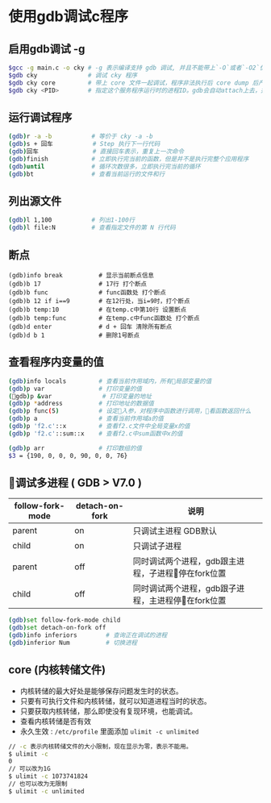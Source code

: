 # 使用gdb调试c程序

## 启用gdb调试 -g

```bash
$gcc -g main.c -o cky # -g 表示编译支持 gdb 调试, 并且不能带上`-O`或者`-O2`优化
$gdb cky              # 调试 cky 程序
$gdb cky core         # 带上 core 文件一起调试，程序非法执行后 core dump 后产生 core 文件
$gdb cky <PID>        # 指定这个服务程序运行时的进程ID。gdb会自动attach上去，并调试他。program应该在PATH环境变量中搜索得到。
```

## 运行调试程序

```bash
(gdb)r -a -b           # 等价于 cky -a -b
(gdb)s + 回车           # Step 执行下一行代码
(gdb)回车               # 直接回车表示，重复上一次命令
(gdb)finish            # 立即执行完当前的函数，但是并不是执行完整个应用程序
(gdb)until             # 循环次数很多，立即执行完当前的循环
(gdb)bt                # 查看当前运行的文件和行
```

## 列出源文件

```bash
(gdb)l 1,100           # 列出1-100行
(gdb)l file:N          # 查看指定文件的第 N 行代码
```

## 断点

```bash
(gdb)info break          # 显示当前断点信息
(gdb)b 17                # 17行 打个断点
(gdb)b func              # func函数处 打个断点
(gdb)b 12 if i==9        # 在12行处，当i=9时，打个断点
(gdb)b temp:10           # 在temp.c中第10行 设置断点
(gdb)b temp:func         # 在temp.c中func函数处 打个断点
(gdb)d enter             # d + 回车 清除所有断点
(gdb)d b 1               # 删除1号断点
```

## 查看程序内变量的值

```bash
(gdb)info locals         # 查看当前作用域内，所有局部变量的值
(gdb)p var               # 打印变量的值
(gdb)p &var              # 打印变量的地址
(gdb)p *address          # 打印地址的数据值
(gdb)p func(5)           # 设定入参，对程序中函数进行调用，看函数返回什么
(gdb)p a                 # 查看当前作用域a的值
(gdb)p 'f2.c'::x         # 查看f2.c文件中全局变量x的值
(gdb)p 'f2.c'::sum::x    # 查看f2.c中sum函数中x的值

(gdb)p arr               # 打印数组的值
$3 = {190, 0, 0, 0, 90, 0, 0, 76}
```

## 调试多进程 ( GDB > V7.0 )

| follow-fork-mode |  detach-on-fork |  说明 |
| ---------------- | --------------- |------ |
| parent | on  | 只调试主进程 GDB默认 |
| child  | on  | 只调试子进程 |
| parent | off  | 同时调试两个进程，gdb跟主进程，子进程停在fork位置 |
| child  | off  | 同时调试两个进程，gdb跟子进程，主进程停在fork位置 |

```bash
(gdb)set follow-fork-mode child
(gdb)set detach-on-fork off
(gdb)info inferiors        # 查询正在调试的进程
(gdb)inferior Num          # 切换进程 
```

## core (内核转储文件)

- 内核转储的最大好处是能够保存问题发生时的状态。
- 只要有可执行文件和内核转储，就可以知道进程当时的状态。
- 只要获取内核转储，那么即使没有复现环境，也能调试。
- 查看内核转储是否有效
- 永久生效 : `/etc/profile` 里面添加 `ulimit -c unlimited`

```bash
// -c 表示内核转储文件的大小限制，现在显示为零，表示不能用。
$ ulimit -c
0
// 可以改为1G
$ ulimit -c 1073741824
// 也可以改为无限制
$ ulimit -c unlimited
```

